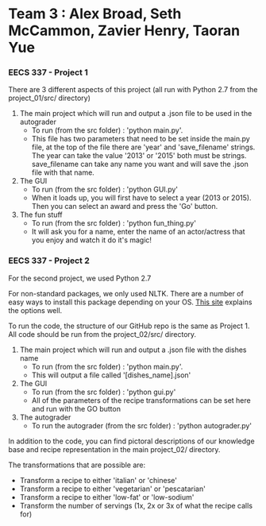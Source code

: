 # Team 3 : Alex Broad, Seth McCammon, Zavier Henry, Taoran Yue

### EECS 337 - Project 1

There are 3 different aspects of this project (all run with Python 2.7 from the project\_01/src/ directory)


 1. The main project which will run and output a .json file to be used in the autograder
      * To run (from the src folder) : 'python main.py'.
      * This file has two parameters that need to be set inside the main.py file, at the top of the file there are 'year' and 'save_filename' strings.  The year can take the value '2013' or '2015' both must be strings.  save_filename can take any name you want and will save the .json file with that name.
 2. The GUI
      * To run (from the src folder) : 'python GUI.py'
      * When it loads up, you will first have to select a year (2013 or 2015). Then you can select an award and press the 'Go' button.
 3. The fun stuff
      * To run (from the src folder) : 'python fun_thing.py'
      * It will ask you for a name, enter the name of an actor/actress that you enjoy and watch it do it's magic!

### EECS 337 - Project 2

For the second project, we used Python 2.7

For non-standard packages, we only used NLTK.  There are a number of easy ways to install this package depending on your OS. [This site](http://www.nltk.org/install.html) explains the options well.

To run the code, the structure of our GitHub repo is the same as Project 1.  All code should be run from the project_02/src/ directory.


 1. The main project which will run and output a .json file with the dishes name
      * To run (from the src folder) : 'python main.py'.
      * This will output a file called '[dishes_name].json'
 2. The GUI
      * To run (from the src folder) : 'python gui.py'
      * All of the parameters of the recipe transformations can be set here and run with the GO button
 3. The autograder
      * To run the autograder (from the src folder) : 'python autograder.py'

In addition to the code, you can find pictoral descriptions of our knowledge base and recipe representation in the main project_02/ directory.

The transformations that are possible are:

  * Transform a recipe to either 'italian' or 'chinese'
  * Transform a recipe to either 'vegetarian' or 'pescatarian'
  * Transform a recipe to either 'low-fat' or 'low-sodium'
  * Transform the number of servings (1x, 2x or 3x of what the recipe calls for)

